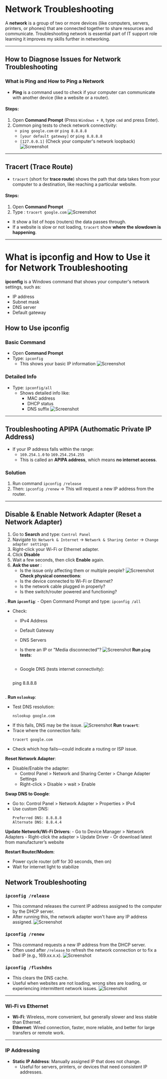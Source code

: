 # Network Troubleshooting 

A **network** is a group of two or more devices (like computers, servers, printers, or phones) that are connected together to share resources and communicate. Troubleshooting network is essential part of IT support role learning it improves my skills further in networking.

---
## How to Diagnose Issues for Network Troubleshooting

### What is Ping and How to Ping a Network

- **Ping** is a command used to check if your computer can communicate with another device (like a website or a router).

#### Steps:
1. Open **Command Prompt** (Press `Windows + R`, type `cmd` and press Enter).
2. Common ping tests to check network connectivity:
   - `ping google.com` or `ping 8.8.8.8`
   - `[your default gateway]` or `ping 8.8.8.8`
   - `[127.0.0.1]` (Check your computer's network loopback)
![Screenshot](images/Network1.jpg)


---
## Tracert (Trace Route)

- `tracert` (short for **trace route**) shows the path that data takes from your computer to a destination, like reaching a particular website.
#### Steps:
1. Open **Command Prompt**
2. Type : `tracert google.com`
![Screenshot](images/Network2.jpg)
- It show a list of hops (routers) the data passes through.
- If a website is slow or not loading, `tracert` show **where the slowdown is happening**.
---
# What is ipconfig and How to Use it for Network Troubleshooting

**ipconfig** is a Windows command that shows your computer's network settings, such as: 
- IP address
- Subnet mask
- DNS server
- Default gateway
## How to Use ipconfig

### Basic Command
- Open **Command Prompt**
- Type: `ipconfig`
   - This shows your basic IP information
![Screenshot](images/Network3.jpg)
### Detailed Info
- Type: `ipconfig/all`
  - Shows detailed info like:
    - MAC address
    - DHCP status
    - DNS suffix
![Screenshot](images/Network4.jpg)
---
## Troubleshooting APIPA (Authomatic Private IP Address)

- If your IP address falls within the range:
  - `169.254.1.0` to `169.254.254.255`
  - This is called an **APIPA address**, which means **no internet access**.
### Solution
1. Run command `ipconfig /release`
2. Then: `ipconfig /renew`
    → This will request a new IP address from the router.

---
## Disable & Enable Network Adapter (Reset a Network Adapter)

1. Go to **Search** and type: `Control Panel`
2. Navigate to:
   `Network & Internet` → `Network & Sharing Center` →
   `Change adapter settings`
3. Right-click your Wi-Fi or Ethernet adapter.
4. Click **Disable**
5. Wait a few seconds, then click **Enable** again.
6. **Ask the user** :
   - Is the issue only affecting them or multiple people?
![Screenshot](images/Network5.jpg)
 **Check physical connections**:
   - Is the device connected to Wi-Fi or Ethernet?
   - Is the network cable plugged in properly?
   - Is thee switch/router powered and functioning?

  . **Run `ipconfig`**:
    - Open Command Prompt and type:
      ```
      ipconfig /all
      ```
   - Check:
     - IPv4 Address
     - Default Gateway
     - DNS Servers
     - Is there an IP or "Media disconnected"?
   ![Screenshot](images/Network6.jpg)
   **Run `ping` tests**:

        ```
      - Google DNS (tests internet connectivity):
        ```
       ping 8.8.8.8
        ```
   . **Run `nslookup`**:
   - Test DNS resolution:
     ```
     nslookup google.com
     ```
   - If this fails, DNS may be the issue.
![Screenshot](images/Network7-1.jpg)
 **Run `tracert`**:
   - Trace where the connection fails:
     ```
     tracert google.com
     ```
   - Check which hop fails—could indicate a routing or ISP issue.

 **Reset Network Adapter**:
   - Disable/Enable the adapter:
     - Control Panel > Network and Sharing Center > Change Adapter Settings
     - Right-click > Disable > wait > Enable
    
 **Swap DNS to Google**:
   - Go to: Control Panel > Network Adapter > Properties > IPv4
   - Use custom DNS:
     ```
     Preferred DNS: 8.8.8.8
     Alternate DNS: 8.8.4.4
     ```
 **Update Network/Wi-Fi Drivers**:
    - Go to Device Manager > Network Adapters
    - Right-click the adapter > Update Driver
    - Or download latest from manufacturer’s website

 **Restart Router/Modem**:
   - Power cycle router (off for 30 seconds, then on)
   - Wait for internet light to stabilize
## Network Troubleshooting

### `ipconfig /release`
- This command releases the current IP address assigned to the computer by the DHCP server.
- After running this, the network adapter won't have any IP address assigned.
![Screenshot](images/Network7.jpg)
### `ipconfig /renew`
- This command requests a new IP address from the DHCP server.
- Often used after `/release` to refresh the network connection or to fix a bad IP (e.g., 169.xx.x.x).
![Screenshot](images/Network8.jpg)
### `ipconfig /flushdns`
- This clears the DNS cache.
- Useful when websites are not loading, wrong sites are loading, or experiencing intermittent network issues.
![Screenshot](images/Network9.jpg)
---
### Wi-Fi vs Ethernet

- **Wi-Fi**: Wireless, more convenient, but generally slower and less stable than Ethernet.
- **Ethernet**: Wired connection, faster, more reliable, and better for large transfers or remote work.

---
### IP Addressing

- **Static IP Address**: Manually assigned IP that does not change.  
  - Useful for servers, printers, or devices that need consistent IP addresses.



   
